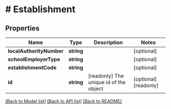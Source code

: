 # # Establishment

## Properties

Name | Type | Description | Notes
------------ | ------------- | ------------- | -------------
**localAuthorityNumber** | **string** |  | [optional]
**schoolEmployerType** | **string** |  | [optional]
**establishmentCode** | **string** |  | [optional]
**id** | **string** | [readonly] The unique id of the object | [optional] [readonly]

[[Back to Model list]](../../README.md#models) [[Back to API list]](../../README.md#endpoints) [[Back to README]](../../README.md)

